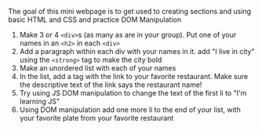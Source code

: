 The goal of this mini webpage is to get used to creating sections and using basic HTML and CSS and practice DOM Manipulation

1. Make 3 or 4 `<div>`s (as many as are in your group). Put one of your names in an `<h2>` in each `<div>`
2. Add a paragraph within each div with your names in it. add "I live in city" using the `<strong>` tag to make the city bold
3. Make an unordered list with each of your names
4. In the list, add a tag with the link to your favorite restaurant. Make sure the descriptive text of the link says the restaurant name!
5. Try using JS DOM manipulation to change the text of the first li to "I'm learning JS"
6. Using DOM manipulation add one more li to the end of your list, with your favorite plate from your favorite restaurant
